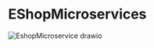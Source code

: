 # EShopMicroservices

![EshopMicroservice drawio](https://github.com/user-attachments/assets/7672e00e-3e69-4f84-a538-00e80115453a)
